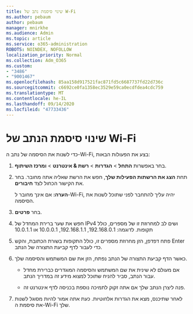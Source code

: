 ```yaml
---
title: שינוי סיסמת נתב של W-Fi
ms.author: pebaum
author: pebaum
manager: mnirkhe
ms.audience: Admin
ms.topic: article
ms.service: o365-administration
ROBOTS: NOINDEX, NOFOLLOW
localization_priority: Normal
ms.collection: Adm_O365
ms.custom:
- "3486"
- "9001467"
ms.openlocfilehash: 85aa158d917521fac871fd5c6687737fd22d736c
ms.sourcegitcommit: c6692ce0fa1358ec3529e59ca0ecdfdea4cdc759
ms.translationtype: MT
ms.contentlocale: he-IL
ms.lasthandoff: 09/14/2020
ms.locfileid: "47733436"
---
```

# <a name="change-your-wi-fi-router-password"></a>שינוי סיסמת הנתב של Wi-Fi

כדי לשנות את הסיסמה של נתב ה-Wi-Fi, בצע את הפעולות הבאות:

1. בחר באפשרות **התחל**  >  **הגדרות**  >  **רשת & אינטרנט**  >  **ומרכז השיתוף**.

2. תחת **הצג את הרשתות הפעילות שלך**, חפש את הרשת שאליה אתה מחובר. בחר את הקישור הכחול לצד **חיבורים**.<br>

   **הערה:** אם אינך מחובר ל-Wi-Fi, יהיה עליך להתחבר לפני שתוכל לשנות את הסיסמה.

3. בחר **פרטים**.

4. חפש את שער ברירת המחדל של IPv4 ושים לב למחרוזת זו של מספרים, כולל תקופות. לדוגמה: 192.168.0.1, 192.168.1.1, 10.0.0.1 או 10.0.1.1

5. פתח דפדפן, הזן מחרוזת מספרים זו, כולל התקופות בשורת הכתובת, והקש Enter כדי לעבור לדף קביעת התצורה של הנתב.

6. כאשר הדף קביעת התצורה של הנתב נפתח, הזן את שם המשתמש והסיסמה שלך.<br>
   - אם מעולם לא שינית את שם המשתמש והסיסמה המוגדרים כברירת מחדל עבור הנתב, סביר להניח שתוכל למצוא מידע זה במדריך הנתב.

   - פנה ליצרן הנתב שלך אם אתה זקוק לתמיכה נוספת בכניסה לדף אינטרנט זה.

7. לאחר שתיכנס, מצא את הגדרות אלחוטיות. כעת אתה אמור להיות מסוגל לשנות את סיסמת ה-Wi-Fi שלך.
